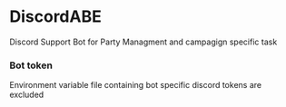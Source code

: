  # DiscordABE
Discord Support Bot for Party Managment and campagign specific task

### Bot token
Environment variable file containing bot specific discord tokens are excluded
